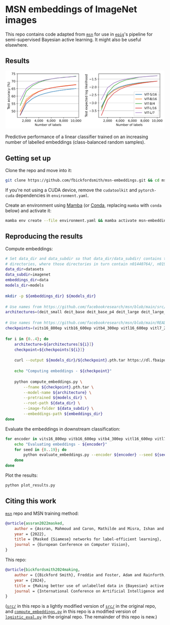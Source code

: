 # MSN embeddings of ImageNet images

This repo contains code adapted from [`msn`](https://github.com/facebookresearch/msn) for use in [`epig`](https://github.com/fbickfordsmith/epig)'s pipeline for semi-supervised Bayesian active learning.
It might also be useful elsewhere.


## Results

<div align="center">
	<img src="results/plot.svg" width="700"/>
</div>

Predictive performance of a linear classifier trained on an increasing number of labelled embeddings (class-balanced random samples).


## Getting set up

Clone the repo and move into it:

```bash
git clone https://github.com/fbickfordsmith/msn-embeddings.git && cd msn-embeddings
```

If you're not using a CUDA device, remove the `cudatoolkit` and `pytorch-cuda` dependencies in `environment.yaml`.

Create an environment using [Mamba](https://mamba.readthedocs.io) (or [Conda](https://conda.io), replacing `mamba` with `conda` below) and activate it:

```bash
mamba env create --file environment.yaml && mamba activate msn-embeddings
```


## Reproducing the results

Compute embeddings:

```bash
# Set data_dir and data_subdir so that data_dir/data_subdir/ contains train/ and val/
# directories, where those directories in turn contain n01440764/, n01986214/, etc.
data_dir=datasets
data_subdir=imagenet
embeddings_dir=data
models_dir=models

mkdir -p ${embeddings_dir} ${models_dir}

# Use names from https://github.com/facebookresearch/msn/blob/main/src/deit.py.
architectures=(deit_small deit_base deit_base_p4 deit_large deit_large_p7)

# Use names from https://github.com/facebookresearch/msn/blob/main/README.md.
checkpoints=(vits16_800ep vitb16_600ep vitb4_300ep vitl16_600ep vitl7_200ep)

for i in {0..4}; do
    architecture=${architectures[${i}]}
    checkpoint=${checkpoints[${i}]}

    curl --output ${models_dir}/${checkpoint}.pth.tar https://dl.fbaipublicfiles.com/msn/${checkpoint}.pth.tar

    echo "Computing embeddings - ${checkpoint}"

    python compute_embeddings.py \
        --fname ${checkpoint}.pth.tar \
        --model-name ${architecture} \
        --pretrained ${models_dir} \
        --root-path ${data_dir} \
        --image-folder ${data_subdir} \
        --embeddings-path ${embeddings_dir}
done
```

Evaluate the embeddings in downstream classification:

```bash
for encoder in vits16_800ep vitb16_600ep vitb4_300ep vitl16_600ep vitl7_200ep; do
    echo "Evaluating embeddings - ${encoder}"
    for seed in {0..19}; do
        python evaluate_embeddings.py --encoder ${encoder} --seed ${seed}
    done
done
```

Plot the results:

```bash
python plot_results.py
```


## Citing this work

[`msn`](https://github.com/facebookresearch/msn) repo and MSN training method:

```bibtex
@article{assran2022masked,
    author = {Assran, Mahmoud and Caron, Mathilde and Misra, Ishan and Bojanowski, Piotr and Bordes, Florian and Vincent, Pascal and Joulin, Armand and Rabbat, Michael and Ballas, Nicolas},
    year = {2022},
    title = {Masked {Siamese} networks for label-efficient learning}, 
    journal = {European Conference on Computer Vision},
}
```

This repo:

```bibtex
@article{bickfordsmith2024making,
    author = {{Bickford Smith}, Freddie and Foster, Adam and Rainforth, Tom},
    year = {2024},
    title = {Making better use of unlabelled data in {Bayesian} active learning},
    journal = {International Conference on Artificial Intelligence and Statistics},
}
```

([`src/`](/src/) in this repo is a lightly modified version of [`src/`](https://github.com/facebookresearch/msn/tree/main/src) in the original repo, and [`compute_embeddings.py`](/compute_embeddings.py) in this repo is a modified version of [`logistic_eval.py`](https://github.com/facebookresearch/msn/blob/main/logistic_eval.py) in the original repo.
The remainder of this repo is new.)
